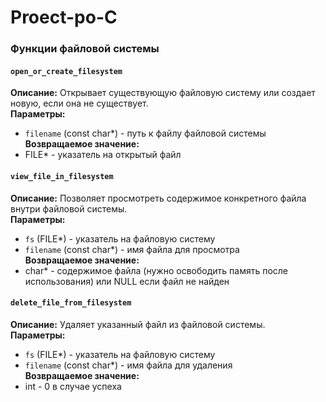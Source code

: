 # Proect-po-C

### Функции файловой системы

#### `open_or_create_filesystem`
**Описание:** Открывает существующую файловую систему или создает новую, если она не существует.  
**Параметры:**
- `filename` (const char*) - путь к файлу файловой системы  
**Возвращаемое значение:**
- FILE* - указатель на открытый файл

#### `view_file_in_filesystem`
**Описание:** Позволяет просмотреть содержимое конкретного файла внутри файловой системы.  
**Параметры:**
- `fs` (FILE*) - указатель на файловую систему
- `filename` (const char*) - имя файла для просмотра  
**Возвращаемое значение:**
- char* - содержимое файла (нужно освободить память после использования) или NULL если файл не найден

#### `delete_file_from_filesystem`
**Описание:** Удаляет указанный файл из файловой системы.  
**Параметры:**
- `fs` (FILE*) - указатель на файловую систему
- `filename` (const char*) - имя файла для удаления  
**Возвращаемое значение:**
- int - 0 в случае успеха

